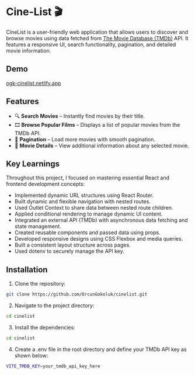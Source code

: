 # Cine-List 🎬

CineList is a user-friendly web application that allows users to discover and browse movies using data fetched from [The Movie Database (TMDb)](https://www.themoviedb.org/) API. It features a responsive UI, search functionality, pagination, and detailed movie information.

## Demo

[ogk-cinelist.netlify.app](ogk-cinelist.netlify.app)

## Features

- 🔍 **Search Movies** – Instantly find movies by their title.
- 🎞️ **Browse Popular Films** – Displays a list of popular movies from the TMDb API.
- 📄 **Pagination** – Load more movies with smooth pagination.
- 📘 **Movie Details** – View additional information about any selected movie.

## Key Learnings

Throughout this project, I focused on mastering essential React and frontend development concepts:

- Implemented dynamic URL structures using React Router.
- Built dynamic and flexible navigation with nested routes.
- Used Outlet Context to share data between nested route children.
- Applied conditional rendering to manage dynamic UI content.
- Integrated an external API (TMDb) with asynchronous data fetching and state management.
- Created reusable components and passed data using props.
- Developed responsive designs using CSS Flexbox and media queries.
- Built a consistent layout structure across pages.
- Used dotenv to securely manage the API key.

## Installation

1. Clone the repository:

```bash
git clone https://github.com/OrcunGokoluk/cinelist.git
```

2. Navigate to the project directory:

```bash
cd cinelist
```

3. Install the dependencies:

```bash
cd cinelist
```

4. Create a .env file in the root directory and define your TMDb API key as shown below:

```bash
VITE_TMDB_KEY=your_tmdb_api_key_here
```
